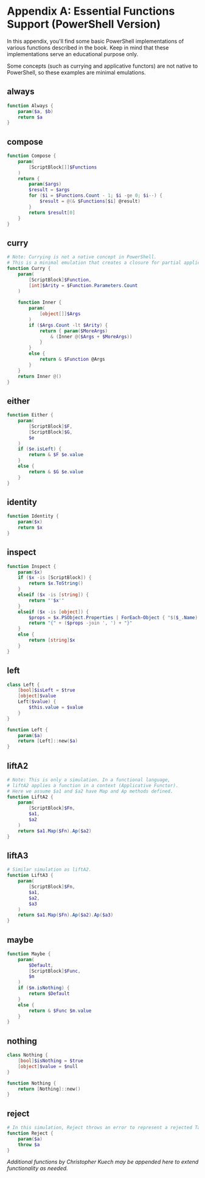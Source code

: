 # Appendix A: Essential Functions Support (PowerShell Version)

In this appendix, you'll find some basic PowerShell implementations of various functions described in the book.
Keep in mind that these implementations serve an educational purpose only.

Some concepts (such as currying and applicative functors) are not native to PowerShell, so these examples are minimal emulations.

## always

```powershell
function Always {
    param($a, $b)
    return $a
}
```

## compose

```powershell
function Compose {
    param(
        [ScriptBlock[]]$Functions
    )
    return {
        param($args)
        $result = $args
        for ($i = $Functions.Count - 1; $i -ge 0; $i--) {
            $result = @(& $Functions[$i] @result)
        }
        return $result[0]
    }
}
```

## curry

```powershell
# Note: Currying is not a native concept in PowerShell.
# This is a minimal emulation that creates a closure for partial application.
function Curry {
    param(
        [ScriptBlock]$Function,
        [int]$Arity = $Function.Parameters.Count
    )
    
    function Inner {
        param(
            [object[]]$Args
        )
        if ($Args.Count -lt $Arity) {
            return { param($MoreArgs) 
                & (Inner @($Args + $MoreArgs))
            }
        }
        else {
            return & $Function @Args
        }
    }
    return Inner @()
}
```

## either

```powershell
function Either {
    param(
        [ScriptBlock]$F,
        [ScriptBlock]$G,
        $e
    )
    if ($e.isLeft) {
        return & $F $e.value
    }
    else {
        return & $G $e.value
    }
}
```

## identity

```powershell
function Identity {
    param($x)
    return $x
}
```

## inspect

```powershell
function Inspect {
    param($x)
    if ($x -is [ScriptBlock]) {
        return $x.ToString()
    }
    elseif ($x -is [string]) {
        return "'$x'"
    }
    elseif ($x -is [object]) {
        $props = $x.PSObject.Properties | ForEach-Object { "$($_.Name): $(Inspect $_.Value)" }
        return "{" + ($props -join ', ') + "}"
    }
    else {
        return [string]$x
    }
}
```

## left

```powershell
class Left {
    [bool]$isLeft = $true
    [object]$value
    Left($value) {
        $this.value = $value
    }
}

function Left {
    param($a)
    return [Left]::new($a)
}
```

## liftA2

```powershell
# Note: This is only a simulation. In a functional language,
# liftA2 applies a function in a context (Applicative Functor).
# Here we assume $a1 and $a2 have Map and Ap methods defined.
function LiftA2 {
    param(
        [ScriptBlock]$Fn,
        $a1,
        $a2
    )
    return $a1.Map($Fn).Ap($a2)
}
```

## liftA3

```powershell
# Similar simulation as liftA2.
function LiftA3 {
    param(
        [ScriptBlock]$Fn,
        $a1,
        $a2,
        $a3
    )
    return $a1.Map($Fn).Ap($a2).Ap($a3)
}
```

## maybe

```powershell
function Maybe {
    param(
        $Default,
        [ScriptBlock]$Func,
        $m
    )
    if ($m.isNothing) {
        return $Default
    }
    else {
        return & $Func $m.value
    }
}
```

## nothing

```powershell
class Nothing {
    [bool]$isNothing = $true
    [object]$value = $null
}

function Nothing {
    return [Nothing]::new()
}
```

## reject

```powershell
# In this simulation, Reject throws an error to represent a rejected Task.
function Reject {
    param($a)
    throw $a
}
```

*Additional functions by Christopher Kuech may be appended here to extend functionality as needed.*
````
